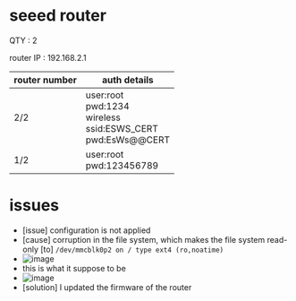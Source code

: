 # seeed router
QTY : 2

router IP : 192.168.2.1

| router number | auth details |
| -------- | -------- |
| 2/2 | user:root<br>pwd:1234<br>wireless<br>ssid:ESWS_CERT<br>pwd:EsWs@@CERT|
| 1/2 | user:root<br>pwd:123456789|


# issues
* [issue] configuration is not applied
* [cause] corruption in the file system, which makes the file system read-only [to] `/dev/mmcblk0p2 on / type ext4 (ro,noatime)`
* ![image](https://github.com/certesws/HW/assets/23504514/304c70cd-a63a-4493-9509-f607b33b672d)
* this is what it suppose to be
* ![image](https://github.com/certesws/HW/assets/23504514/fde70eea-3abd-4d58-92bd-88878270f264)
* [solution] I updated the firmware of the router
